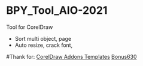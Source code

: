 # BPY_Tool_AIO-2021
Tool for CorelDraw
+ Sort multi object, page
+ Auto resize, crack font,

#Thank for:
[CorelDraw Addons Templates](https://marketplace.visualstudio.com/items?itemName=bonus630.CorelDrawDockerTemplate)
[Bonus630](https://bonus630.com.br/artigos/44.html)
